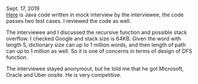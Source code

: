 Sept. 17, 2019<br>
[Here](https://gist.github.com/jianminchen/11b4ecf23ce1ba1094e3aa938631245b) is Java code written in mock interview by the interviewee, the code passes two test cases. I reviewed the code as well. 

The interviewee and I discussed the recursive function and possible stack overflow. I checked Google and stack size is 64KB. Given the word with length 5, dictionary size can up to 1 million words, and then length of path can up to 1 million as well. So it is one of concerns in terms of design of DFS function. 

The interviewee stayed anonymout, but he told me that he got Microsoft, Oracle and Uber onsite. He is very competitive. 

